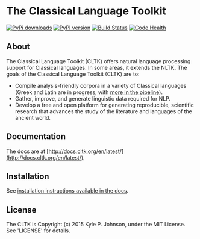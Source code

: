 The Classical Language Toolkit
==============================

[![PyPi downloads](http://img.shields.io/pypi/v/cltk.svg?style=flat)](https://pypi.python.org/pypi/cltk/) [![PyPI version](http://img.shields.io/pypi/dm/cltk.svg?style=flat)](https://pypi.python.org/pypi/cltk/)  [![Build Status](http://img.shields.io/travis/kylepjohnson/cltk.svg?style=flat)](https://travis-ci.org/kylepjohnson/cltk) [![Code Health](https://landscape.io/github/kylepjohnson/cltk/master/landscape.svg)](https://landscape.io/github/kylepjohnson/cltk/master)

About 
-----
The Classical Language Toolkit (CLTK) offers natural language processing support for Classical languages. In some areas, it extends the NLTK. The goals of the Classical Language Toolkit (CLTK) are to:

*   Compile analysis-friendly corpora in a variety of Classical languages (Greek and Latin are in progress, with [more in the pipeline](https://github.com/kylepjohnson/cltk/wiki/List-of-Classical-languages)).
*   Gather, improve, and generate linguistic data required for NLP.
*   Develop a free and open platform for generating reproducible, scientific research that advances the study of the literature and languages of the ancient world.


Documentation
-------------

The docs are at [http://docs.cltk.org/en/latest/](http://docs.cltk.org/en/latest/).


Installation
------------

See [installation instructions available in the docs](http://docs.cltk.org/en/latest/installation.html).


License
-------

The CLTK is Copyright (c) 2015 Kyle P. Johnson, under the MIT License. See 'LICENSE' for details.
